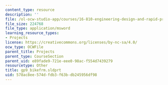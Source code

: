 ```yaml
---
content_type: resource
description: ''
file: /ol-ocw-studio-app/courses/16-810-engineering-design-and-rapid-prototyping-january-iap-2005/578ac8ee574dfdb3f63bdb245956df98_gp9_bikefrm.sldprt
file_size: 224768
file_type: application/msword
learning_resource_types:
- Projects
license: https://creativecommons.org/licenses/by-nc-sa/4.0/
ocw_type: OCWFile
parent_title: Projects
parent_type: CourseSection
parent_uid: e89fade9-721e-eee0-98ac-f554d7439279
resourcetype: Other
title: gp9_bikefrm.sldprt
uid: 578ac8ee-574d-fdb3-f63b-db245956df98
---
```

